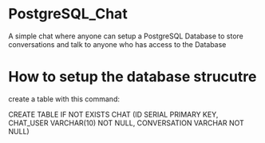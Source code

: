 # PostgreSQL_Chat
A simple chat where anyone can setup a PostgreSQL Database to store conversations and talk to anyone who has access to the Database

# How to setup the database strucutre

create a table with this command:

CREATE TABLE IF NOT EXISTS CHAT (ID SERIAL PRIMARY KEY, CHAT_USER VARCHAR(10) NOT NULL, CONVERSATION VARCHAR NOT NULL)

